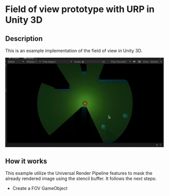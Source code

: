 # Field of view prototype with URP in Unity 3D

## Description

This is an example implementation of the field of view in Unity 3D.

![Fov example gif](fovexample.gif)

## How it works

This example utilize the Universal Render Pipeline features to mask the already rendered image using the stencil buffer. It follows the next steps:

* Create a FOV GameObject
